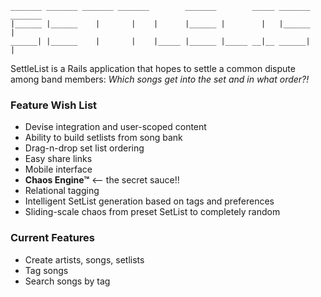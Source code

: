 ```
_______ _______ _______ _______        _______        _____ _______ _______
|______ |______    |       |    |      |______ |        |   |______    |
______| |______    |       |    |_____ |______ |_____ __|__ ______|    |
```

SettleList is a Rails application that hopes to settle a common dispute among band members:
*Which songs get into the set and in what order?!*

### Feature Wish List
- Devise integration and user-scoped content
- Ability to build setlists from song bank
- Drag-n-drop set list ordering
- Easy share links
- Mobile interface
- **Chaos Engine™** <-- the secret sauce!!
 - Relational tagging
 - Intelligent SetList generation based on tags and preferences
 - Sliding-scale chaos from preset SetList to completely random

### Current Features
- Create artists, songs, setlists
- Tag songs
- Search songs by tag
